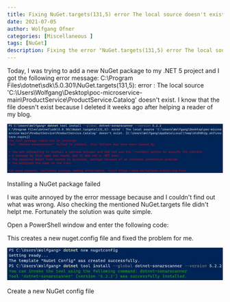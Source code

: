 ```yaml
---
title: Fixing NuGet.targets(131,5) error The local source doesn't exist.
date: 2021-07-05
author: Wolfgang Ofner
categories: [Miscellaneous ]
tags: [NuGet]
description: Fixing the error "NuGet.targets(131,5) error The local source doesn't exist."
---
```


Today, I was trying to add a new NuGet package to my .NET 5 project and I got the following error message: C:\Program Files\dotnet\sdk\5.0.301\NuGet.targets(131,5): error : The local source 'C:\Users\Wolfgang\Desktop\poc-microservice-main\ProductService\ProductService.Catalog' doesn't exist. I know that the file doesn't exist because I deleted it weeks ago after helping a reader of my blog. 

<div class="col-12 col-sm-10 aligncenter">
  <a href="/assets/img/posts/2021/07/Installing-a-NuGet-package-failed.jpg"><img loading="lazy" src="/assets/img/posts/2021/07/Installing-a-NuGet-package-failed.jpg" alt="Installing a NuGet package failed" /></a>
  
  <p>
   Installing a NuGet package failed
  </p>
</div>

I was quite annoyed by the error message because and I couldn't find out what was wrong. Also checking the mentioned NuGet.targets file didn't helpt me. Fortunately the solution was quite simple.

Open a PowerShell window and enter the following code:

<script src="https://gist.github.com/WolfgangOfner/d4870971c8e8b0c91ec4f287890eebd3.js"></script>

This creates a new nuget.config file and fixed the problem for me.

<div class="col-12 col-sm-10 aligncenter">
  <a href="/assets/img/posts/2021/07/Create-a-new-NuGet-config-file.jpg"><img loading="lazy" src="/assets/img/posts/2021/07/Create-a-new-NuGet-config-file.jpg" alt="Create a new NuGet config file" /></a>
  
  <p>
   Create a new NuGet config file
  </p>
</div>